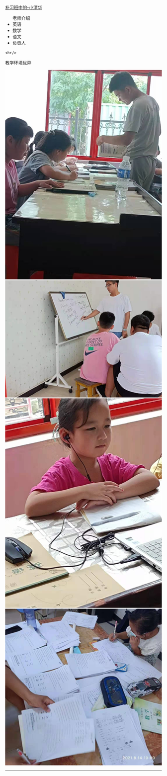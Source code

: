 <html>
 <head>
  <title> 小清华补习班 </title>
  <meta name="generator" content="editplus" />
  <meta name="author" content="" />
  <meta name="keywords" content="" />
  <meta name="description" content="" />
    <script type="application/javascript"/>
   alert("欢迎来到JinZhen小清华补习班官方网站 领导请坐")
</script>
   <style spry:test="css">
    
.one a
{font-size:25px;
background-color:#000;
color:#FFF;

margin-left:10px;}
    
.one a:hover
{font-size:26px;
color:#F93;}

.ie img{
	width:300px;
	height:250px;
	   float:left;
	 }
 .ie p{
	
	  font-size:25px;
	   } 
.two ul{
	  font-size:23px; 
	   }
    
  </style>
 </head>

<body>
   <div class="one"><a href="#">补习班中的-小清华</a></div>
<div class="two">
	<ul>老师介绍
	        <li>英语</li>
		<li>数学</li>
		<li>语文</li>
		<li>负责人</li>
	</ul>
	
</div>

	<hr/>
<div class="ie"><p>教学环境优异</p>
 <img src="cram.jpg"/>
 <img src="cram2.jpg"/>
 <img src="cram3.jpg"/>
 <img src="cram4.jpg"/>
</div>
<hr/>
</body>
</html>
